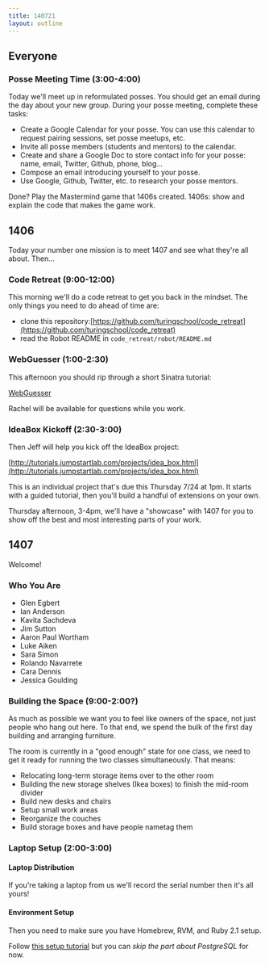 ```yaml
---
title: 140721
layout: outline
---
```


## Everyone

### Posse Meeting Time (3:00-4:00)

Today we'll meet up in reformulated posses. You should get an email during
the day about your new group. During your posse meeting, complete these tasks:

* Create a Google Calendar for your posse. You can use this calendar to request
pairing sessions, set posse meetups, etc.
* Invite all posse members (students and mentors) to the calendar.
* Create and share a Google Doc to store contact info for your posse: name,
email, Twitter, Github, phone, blog...
* Compose an email introducing yourself to your posse.
* Use Google, Github, Twitter, etc. to research your posse mentors.

Done? Play the Mastermind game that 1406s created. 1406s: show and explain the
code that makes the game work.


## 1406

Today your number one mission is to meet 1407 and see what they're all about.
Then...

### Code Retreat (9:00-12:00)

This morning we'll do a code retreat to get you back in the mindset. The only
things you need to do ahead of time are:

* clone this repository:[https://github.com/turingschool/code_retreat](https://github.com/turingschool/code_retreat)
* read the Robot README in `code_retreat/robot/README.md`

### WebGuesser (1:00-2:30)

This afternoon you should rip through a short Sinatra tutorial:

[WebGuesser](http://tutorials.jumpstartlab.com/projects/web_guesser.html)

Rachel will be available for questions while you work.

### IdeaBox Kickoff (2:30-3:00)

Then Jeff will help you kick off the IdeaBox project:

[http://tutorials.jumpstartlab.com/projects/idea_box.html](http://tutorials.jumpstartlab.com/projects/idea_box.html)

This is an individual project that's due this Thursday 7/24 at 1pm. It starts
with a guided tutorial, then you'll build a handful of extensions on your own.

Thursday afternoon, 3-4pm, we'll have a "showcase" with 1407 for you to show
off the best and most interesting parts of your work.

## 1407

Welcome!

### Who You Are

* Glen Egbert
* Ian Anderson
* Kavita Sachdeva
* Jim Sutton
* Aaron Paul Wortham
* Luke Aiken
* Sara Simon
* Rolando Navarrete
* Cara Dennis
* Jessica Goulding

### Building the Space (9:00-2:00?)

As much as possible we want you to feel like owners of the space, not just
people who hang out here. To that end, we spend the bulk of the first day
building and arranging furniture.

The room is currently in a "good enough" state for one class, we need to get
it ready for running the two classes simultaneously. That means:

* Relocating long-term storage items over to the other room
* Building the new storage shelves (Ikea boxes) to finish the mid-room divider
* Build new desks and chairs
* Setup small work areas
* Reorganize the couches
* Build storage boxes and have people nametag them

### Laptop Setup (2:00-3:00)

#### Laptop Distribution

If you're taking a laptop from us we'll record the serial number then it's all
yours!

#### Environment Setup

Then you need to make sure you have Homebrew, RVM, and Ruby 2.1 setup.

Follow [this setup tutorial](http://tutorials.jumpstartlab.com/topics/environment/environment.html)
but you can *skip the part about PostgreSQL* for now.
